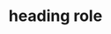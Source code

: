---
{
  "title": "heading role",
  "description": "A heading for a section of the page.",
  "category": "aria",
  "keywords": "heading role",
  "last_test_date": "2019-07-12",
  "test_results_url": "https://a11ysupport.io/tech/aria/heading_role",
  "test_url": "https://a11ysupport.io/tech/aria/heading_role",
  "stats": {
    "jaws": {
      "ie": {
        "11": "y"
      },
      "firefox": {
        "68-77": "y"
      },
      "chrome": {
        "75-84": "y"
      }
    },
    "narrator": {
      "edge": {
        "44-83": "y"
      }
    },
    "nvda": {
      "firefox": {
        "68-77": "y"
      },
      "chrome": {
        "75-84": "y"
      }
    },
    "orca": {
      "firefox": {
        "69-77": "y"
      }
    },
    "talkback": {
      "and_chr": {
        "75-84": "y"
      }
    },
    "vo_ios": {
      "ios_saf": {
        "12.3.1-13.4.1": "y"
      }
    },
    "vo_macos": {
      "safari": {
        "12.1.1-13.1.1": "y"
      }
    }
  },
  "links": {
    "ARIA spec for heading": "https://www.w3.org/TR/wai-aria-1.1/#heading"
  }
}
---